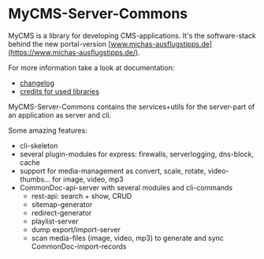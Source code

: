 # MyCMS-Server-Commons

MyCMS is a library for developing CMS-applications.
It's the software-stack behind the new portal-version [www.michas-ausflugstipps.de](https://www.michas-ausflugstipps.de/). 

For more information take a look at documentation:
- [changelog](docs/CHANGELOG.md) 
- [credits for used libraries](docs/CREDITS.md)

MyCMS-Server-Commons contains the services+utils for the server-part of an application as server and cli.

Some amazing features:
- cli-skeleton
- several plugin-modules for express: firewalls, serverlogging, dns-block, cache
- support for media-management as convert, scale, rotate, video-thumbs...  for image, video, mp3
- CommonDoc-api-server with several modules and cli-commands
    - rest-api: search + show, CRUD
    - sitemap-generator
    - redirect-generator
    - playlist-server
    - dump export/import-server
    - scan media-files (image, video, mp3) to generate and sync CommonDoc-import-records
